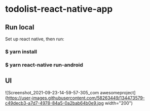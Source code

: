 # todolist-react-native-app
## Run local
Set up react native, then run:
 
### $ yarn install 
### $ yarn react-native run-android

## UI

![Screenshot_2021-09-23-14-59-57-305_com awesomeproject](https://user-images.githubusercontent.com/58263449/134473579-c49decb3-a7d7-4978-84a5-0a2bab64b0e9.jpg width="200")
